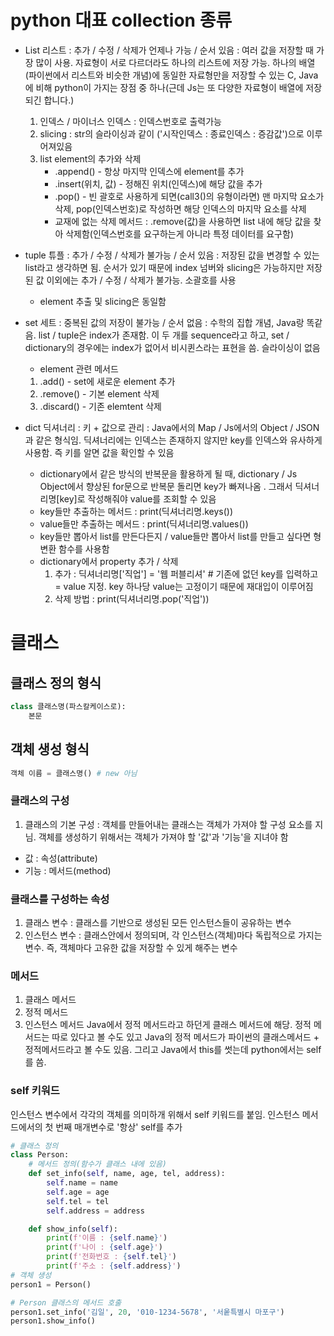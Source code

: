 # python 대표 collection 종류
- List 리스트 : 추가 / 수정 / 삭제가 언제나 가능 / 순서 있음
: 여러 값을 저장할 때 가장 많이 사용. 자료형이 서로 다르더라도 하나의 리스트에 저장 가능. 하나의 배열(파이썬에서 리스트와 비슷한 개념)에 동일한 자료형만을 저장할 수 있는 C, Java에 비해 python이 가지는 장점 중 하나(근데 Js는 또 다양한 자료형이 배열에 저장되긴 합니다.)

  1. 인덱스 / 마이너스 인덱스 : 인덱스번호로 출력가능
  2. slicing : str의 슬라이싱과 같이 ('시작인덱스 : 종료인덱스 : 증감값')으로 이루어져있음
  3. list element의 추가와 삭제 
     - .append() - 항상 마지막 인덱스에 element를 추가
     - .insert(위치, 값) - 정해진 위치(인덱스)에 해당 값을 추가
     - .pop() - 빈 괄호로 사용하게 되면(call3()의 유형이라면) 맨 마지막 요소가 삭제, pop(인덱스번호)로 작성하면 해당 인덱스의 마지막 요소를 삭제
     - 교재에 없는 삭제 메서드 : .remove(값)을 사용하면 list 내에 해당 값을 찾아 삭제함(인덱스번호를 요구하는게 아니라 특정 데이터를 요구함)

- tuple 튜플 : 추가 / 수정 / 삭제가 불가능 / 순서 있음
: 저장된 값을 변경할 수 있는 list라고 생각하면 됨. 순서가 있기 때문에 index 넘버와 slicing은 가능하지만 저장된 값 이외에는 추가 / 수정 / 삭제가 불가능. 소괄호를 사용

  - element 추출 및 slicing은 동일함

- set 세트 : 중복된 값의 저장이 불가능 / 순서 없음
: 수학의 집합 개념, Java랑 똑같음.
list / tuple은 index가 존재함. 이 두 개를 sequence라고 하고, set / dictionary의 경우에는 index가 없어서 비시퀸스라는 표현을 씀. 슬라이싱이 없음

  - element 관련 메서드
  1. .add() - set에 새로운 element 추가 
  2. .remove() - 기본 element 삭제 
  3. .discard() - 기존 elemtent 삭제

- dict 딕셔너리 : 키 + 값으로 관리
: Java에서의 Map / Js에서의 Object / JSON과 같은 형식임. 딕셔너리에는 인덱스는 존재하지 않지만 key를 인덱스와 유사하게 사용함. 즉 키를 알면 값을 확인할 수 있음
 
  - dictionary에서 같은 방식의 반복문을 활용하게 될 때, dictionary / Js Object에서 향상된 for문으로 반복문 돌리면 key가 빠져나옴 . 그래서 딕셔너리명[key]로 작성해줘야 value를 조회할 수 있음
  - key들만 추출하는 메서드 : print(딕셔너리명.keys())
  - value들만 추출하는 메서드 : print(딕셔너리명.values())
  - key들만 뽑아서 list를 만든다든지 / value들만 뽑아서 list를 만들고 싶다면 형변환 함수를 사용함
  - dictionary에서 property 추가 / 삭제
    1. 추가 : 딕셔너리명['직업'] = '웹 퍼블리셔' # 기존에 없던 key를 입력하고 = value 지정. key 하나당 value는 고정이기 때문에 재대입이 이루어짐
    2. 삭제 방법 : print(딕셔너리명.pop('직업'))


# 클래스
## 클래스 정의 형식
```python
class 클래스명(파스칼케이스로):
    본문
```

## 객체 생성 형식
```python
객체 이름 = 클래스명() # new 아님
```

### 클래스의 구성

1. 클래스의 기본 구성
: 객체를 만들어내는 클래스는 객체가 가져야 할 구성 요소를 지님. 객체를 생성하기 위해서는 객체가 가져야 할 '값'과 '기능'을 지녀야 함

- 값 : 속성(attribute)
- 기능 : 메서드(method)

### 클래스를 구성하는 속성
1) 클래스 변수 : 클래스를 기반으로 생성된 모든 인스턴스들이 공유하는 변수
2) 인스턴스 변수 : 클래스안에서 정의되며, 각 인스턴스(객체)마다 독립적으로 가지는 변수. 즉, 객체마다 고유한 값을 저장할 수 있게 해주는 변수

### 메서드
1) 클래스 메서드
2) 정적 메서드
3) 인스턴스 메서드
Java에서 정적 메서드라고 하던게 클래스 메서드에 해당. 정적 메서드는 따로 있다고 볼 수도 있고 Java의 정적 메서드가 파이썬의 클래스메서드 + 정적메서드라고 볼 수도 있음. 그리고 Java에서 this를 썻는데 python에서는 self를 씀.

### self 키워드
인스턴스 변수에서 각각의 객체를 의미하개 위해서 self 키워드를 붙임. 인스턴스 메서드에서의 첫 번째 매개변수로 '항상' self를 추가
```python
# 클래스 정의
class Person:
    # 메서드 정의(함수가 클래스 내에 있음)
    def set_info(self, name, age, tel, address):
        self.name = name
        self.age = age
        self.tel = tel
        self.address = address

    def show_info(self):
        print(f'이름 : {self.name}')
        print(f'나이 : {self.age}')
        print(f'전화번호 : {self.tel}')
        print(f'주소 : {self.address}')
# 객체 생성
person1 = Person()

# Person 클래스의 메서드 호출
person1.set_info('김일', 20, '010-1234-5678', '서웉특별시 마포구')
person1.show_info()
```







